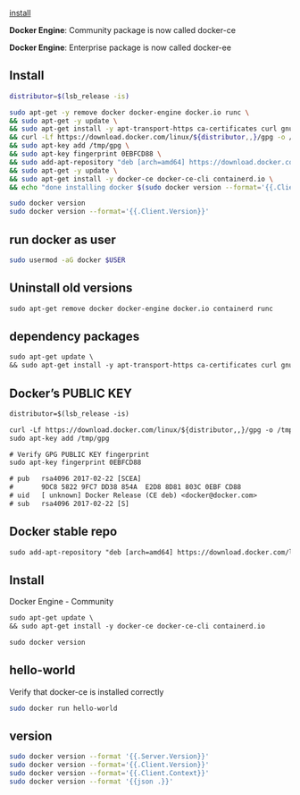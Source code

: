 [install](https://docs.docker.com/engine/install/ubuntu/)

**Docker Engine**: Community package is now called docker-ce

**Docker Engine**: Enterprise package is now called docker-ee


## Install
```bash
distributor=$(lsb_release -is)

sudo apt-get -y remove docker docker-engine docker.io runc \
&& sudo apt-get -y update \
&& sudo apt-get install -y apt-transport-https ca-certificates curl gnupg2 software-properties-common \
&& curl -Lf https://download.docker.com/linux/${distributor,,}/gpg -o /tmp/gpg \
&& sudo apt-key add /tmp/gpg \
&& sudo apt-key fingerprint 0EBFCD88 \
&& sudo add-apt-repository "deb [arch=amd64] https://download.docker.com/linux/${distributor,,} $(lsb_release -cs) stable" \
&& sudo apt-get -y update \
&& sudo apt-get install -y docker-ce docker-ce-cli containerd.io \
&& echo "done installing docker $(sudo docker version --format='{{.Client.Version}}')"

sudo docker version
sudo docker version --format='{{.Client.Version}}'
```


## run docker as user
```bash
sudo usermod -aG docker $USER
```


## Uninstall old versions
```txt
sudo apt-get remove docker docker-engine docker.io containerd runc
```


## dependency packages
```txt
sudo apt-get update \
&& sudo apt-get install -y apt-transport-https ca-certificates curl gnupg2 software-properties-common
```


## Docker’s PUBLIC KEY
```txt
distributor=$(lsb_release -is)

curl -Lf https://download.docker.com/linux/${distributor,,}/gpg -o /tmp/gpg
sudo apt-key add /tmp/gpg

# Verify GPG PUBLIC KEY fingerprint
sudo apt-key fingerprint 0EBFCD88

# pub   rsa4096 2017-02-22 [SCEA]
#       9DC8 5822 9FC7 DD38 854A  E2D8 8D81 803C 0EBF CD88
# uid   [ unknown] Docker Release (CE deb) <docker@docker.com>
# sub   rsa4096 2017-02-22 [S]
```


## Docker stable repo
```txt
sudo add-apt-repository "deb [arch=amd64] https://download.docker.com/linux/ubuntu $(lsb_release -cs) stable"
```


## Install
Docker Engine - Community
```txt
sudo apt-get update \
&& sudo apt-get install -y docker-ce docker-ce-cli containerd.io

sudo docker version
```


## hello-world
Verify that docker-ce is installed correctly
```bash
sudo docker run hello-world
```

## version
```bash
sudo docker version --format '{{.Server.Version}}'
sudo docker version --format='{{.Client.Version}}'
sudo docker version --format='{{.Client.Context}}'
sudo docker version --format '{{json .}}'
```
